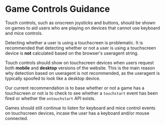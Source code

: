 # Game Controls Guidance

Touch controls, such as onscreen joysticks and buttons, should be shown on games to aid users who are playing on devices that cannot use keyboard and mice controls.

Detecting whether a user is using a touchscreen is problematic. It is recommended that detecting whether or not a user is using a touchscreen device is **not** calculated based on the browser's useragent string.

Touch controls should show on touchscreen devices when users request both **mobile** and **desktop** versions of the website. This is the main reason why detection based on useragent is not recommended, as the useragent is typically spoofed to look like a desktop device.

Our current recommendation is to base whether or not a game has a touchscreen or not is to check to see whether a `touchstart` event has been fired or whether the `ontouchstart` API exists.

Games should still continue to listen for keyboard and mice control events on touchscreen devices, incase the user has a keyboard and/or mouse connected.
